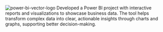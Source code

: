 ![power-bi-vector-logo](https://github.com/user-attachments/assets/17a80f25-4cee-4eb1-9a43-8ae8cb613a2e)
Developed a Power BI project with interactive reports and visualizations to showcase business data. The tool helps transform complex data into clear, actionable insights through charts and graphs, supporting better decision-making.
